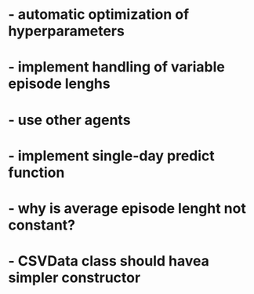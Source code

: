 
# - automatic optimization of hyperparameters
# - implement handling of variable episode lenghs
# - use other agents
# - implement single-day predict function
# - why is average episode lenght not constant?
# - CSVData class should havea simpler constructor